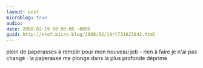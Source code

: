 ```yaml
---
layout: post
microblog: true
audio: 
date: 2008-02-19 00:00:00 -0000
guid: http://xtof.micro.blog/2008/02/19/t731923842.html
---
```

plein de paperasses à remplir pour mon nouveau job - rien à faire je n'ai pas changé : la paperasse me plonge dans la plus profonde déprime

